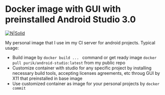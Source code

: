 # Docker image with GUI with preinstalled Android Studio 3.0

[![N|Solid](https://www.docker.com/sites/default/files/vertical_large.png)](https://hub.docker.com/r/purik/android-studio/)

My personal image that I use im my CI server for android projects. 
Typical usage:
  - Build image by  ```docker build ... ``` command or get ready image ```docker pull purik/android-studio:latest``` from my public repo
  - Customize container with studio for any specific project by installing necessary build tools, accepting licenses agreements, etc  throug GUI by X11 that preinstalled in base image
  - Use customized container as image for your personal projects by ```docker commit```
  
 
